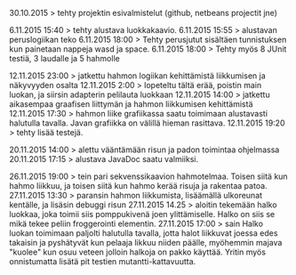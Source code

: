 30.10.2015 > tehty projektin esivalmistelut (github, netbeans projectit jne)

6.11.2015 15:40 > tehty alustava luokkakaavio.
6.11.2015 15:55 > alustavan peruslogiikan teko
6.11.2015 18:00 > Tehty perusjutut sisältäen tunnistuksen kun painetaan nappeja wasd ja space.
6.11.2015 18:00 > Tehty myös 8 JUnit testiä, 3 laudalle ja 5 hahmolle

12.11.2015 23:00 > jatkettu hahmon logiikan kehittämistä liikkumisen ja näkyvyyden osalta
12.11.2015 2:00 > lopeteltu tältä erää, poistin main luokan, ja siirsin adapterin pelilauta luokkaan
12.11.2015 14:00 > jatkettu aikasempaa graafisen liittymän ja hahmon liikkumisen kehittämistä
12.11.2015 17:30 > hahmon liike grafiikassa saatu toimimaan alustavasti halutulla tavalla. Javan grafiikka on välillä hieman rasittava.
12.11.2015 19:20 > tehty lisää testejä.

20.11.2015 14:00 > alettu vääntämään risun ja padon toimintaa ohjelmassa
20.11.2015 17:15 > alustava JavaDoc saatu valmiiksi.

26.11.2015 19:00 > tein pari sekvenssikaavion hahmotelmaa. Toisen siitä kun hahmo liikkuu, ja toisen siitä kun hahmo kerää risuja ja rakentaa patoa.
27.11.2015 13:30 > paransin hahmon liikkumista, lisäämällä ulkoreunat kentälle, ja lisäsin debuggi risun
27.11.2015 14.25 > aloitin tekemään halko luokkaa, joka toimii siis pomppukivenä joen ylittämiselle. Halko on siis se mikä tekee peliin froggerointi elementin.
27.11.2015 17:00 > sain Halko luokan toimimaan paljolti halutulla tavalla, jotta halot liikkuvat joessa edes takaisin ja pyshätyvät kun pelaaja likkuu niiden päälle, myöhemmin majava "kuolee" kun osuu veteen jolloin halkoja on pakko käyttää. Yritin myös onnistumatta lisätä pit testien mutantti-kattavuutta.

